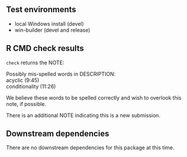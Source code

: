 ## Test environments
* local Windows install (devel)
* win-builder (devel and release)

## R CMD check results
`check` returns the NOTE:  

Possibly mis-spelled words in DESCRIPTION:  
  acyclic (9:45)  
  conditionality (11:26)  

We believe these words to be spelled 
correctly and wish to overlook this note, if possible.

There is an additional NOTE indicating this is a new 
submission.

## Downstream dependencies
There are no downstream dependencies for this package
at this time.